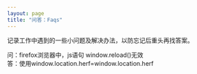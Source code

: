```yaml
---
layout: page
title: "问答：Faqs"
---
```

记录工作中遇到的一些小问题及解决办法，以防忘记后重头再找答案。

问：firefox浏览器中，js语句 window.reload()无效  
答：使用window.location.herf=window.location.herf

